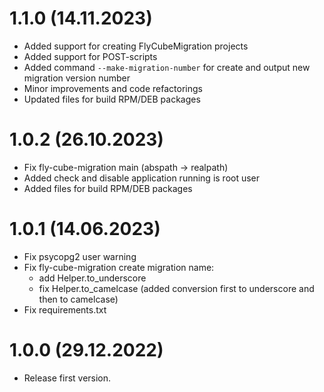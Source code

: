 # 1.1.0 (14.11.2023)

 * Added support for creating FlyCubeMigration projects
 * Added support for POST-scripts
 * Added command ```--make-migration-number``` for create and output new migration version number
 * Minor improvements and code refactorings
 * Updated files for build RPM/DEB packages

# 1.0.2 (26.10.2023)

 * Fix fly-cube-migration main (abspath -> realpath)
 * Added check and disable application running is root user 
 * Added files for build RPM/DEB packages

# 1.0.1 (14.06.2023)

 * Fix psycopg2 user warning
 * Fix fly-cube-migration create migration name:
   * add Helper.to_underscore 
   * fix Helper.to_camelcase (added conversion first to underscore and then to camelcase)
 * Fix requirements.txt

# 1.0.0 (29.12.2022)

 * Release first version.
